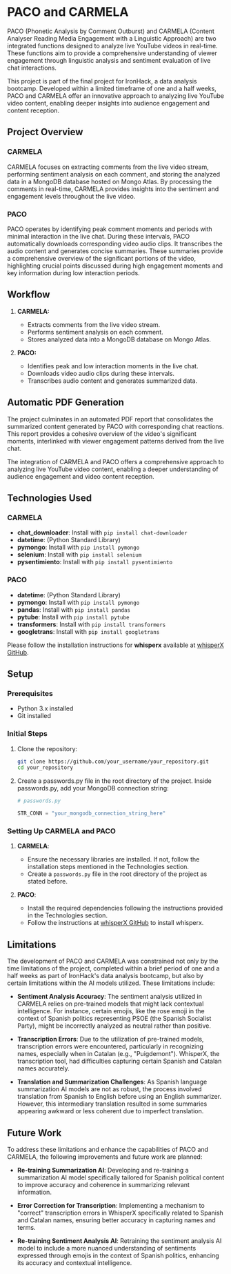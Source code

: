 # PACO and CARMELA

PACO (Phonetic Analysis by Comment Outburst) and CARMELA (Content Analyser Reading Media Engagement with a Linguistic Approach) are two integrated functions designed to analyze live YouTube videos in real-time. These functions aim to provide a comprehensive understanding of viewer engagement through linguistic analysis and sentiment evaluation of live chat interactions.

This project is part of the final project for IronHack, a data analysis bootcamp. Developed within a limited timeframe of one and a half weeks, PACO and CARMELA offer an innovative approach to analyzing live YouTube video content, enabling deeper insights into audience engagement and content reception.

## Project Overview

### CARMELA
CARMELA focuses on extracting comments from the live video stream, performing sentiment analysis on each comment, and storing the analyzed data in a MongoDB database hosted on Mongo Atlas. By processing the comments in real-time, CARMELA provides insights into the sentiment and engagement levels throughout the live video.

### PACO
PACO operates by identifying peak comment moments and periods with minimal interaction in the live chat. During these intervals, PACO automatically downloads corresponding video audio clips. It transcribes the audio content and generates concise summaries. These summaries provide a comprehensive overview of the significant portions of the video, highlighting crucial points discussed during high engagement moments and key information during low interaction periods.

## Workflow


1. **CARMELA:**
   - Extracts comments from the live video stream.
   - Performs sentiment analysis on each comment.
   - Stores analyzed data into a MongoDB database on Mongo Atlas.

2. **PACO:**
   - Identifies peak and low interaction moments in the live chat.
   - Downloads video audio clips during these intervals.
   - Transcribes audio content and generates summarized data.

## Automatic PDF Generation

The project culminates in an automated PDF report that consolidates the summarized content generated by PACO with corresponding chat reactions. This report provides a cohesive overview of the video's significant moments, interlinked with viewer engagement patterns derived from the live chat.

The integration of CARMELA and PACO offers a comprehensive approach to analyzing live YouTube video content, enabling a deeper understanding of audience engagement and video content reception.

## Technologies Used

### CARMELA
- **chat_downloader**: Install with `pip install chat-downloader`
- **datetime**: (Python Standard Library)
- **pymongo**: Install with `pip install pymongo`
- **selenium**: Install with `pip install selenium`
- **pysentimiento**: Install with `pip install pysentimiento`

### PACO
- **datetime**: (Python Standard Library)
- **pymongo**: Install with `pip install pymongo`
- **pandas**: Install with `pip install pandas`
- **pytube**: Install with `pip install pytube`
- **transformers**: Install with `pip install transformers`
- **googletrans**: Install with `pip install googletrans`

Please follow the installation instructions for **whisperx** available at [whisperX GitHub](https://github.com/m-bain/whisperX).

## Setup

### Prerequisites
- Python 3.x installed
- Git installed

### Initial Steps
1. Clone the repository:
   ```bash
   git clone https://github.com/your_username/your_repository.git
   cd your_repository
1. Create a passwords.py file in the root directory of the project. Inside passwords.py, add your MongoDB connection string:
    ```python
    # passwords.py

    STR_CONN = "your_mongodb_connection_string_here"

    ```

### Setting Up CARMELA and PACO

1. **CARMELA**:
   - Ensure the necessary libraries are installed. If not, follow the installation steps mentioned in the Technologies section.
   - Create a `passwords.py` file in the root directory of the project as stated before.

2. **PACO**:
   - Install the required dependencies following the instructions provided in the Technologies section.
   - Follow the instructions at [whisperX GitHub](https://github.com/m-bain/whisperX) to install whisperx.

## Limitations

The development of PACO and CARMELA was constrained not only by the time limitations of the project, completed within a brief period of one and a half weeks as part of IronHack's data analysis bootcamp, but also by certain limitations within the AI models utilized. These limitations include:

- **Sentiment Analysis Accuracy**: The sentiment analysis utilized in CARMELA relies on pre-trained models that might lack contextual intelligence. For instance, certain emojis, like the rose emoji in the context of Spanish politics representing PSOE (the Spanish Socialist Party), might be incorrectly analyzed as neutral rather than positive.

- **Transcription Errors**: Due to the utilization of pre-trained models, transcription errors were encountered, particularly in recognizing names, especially when in Catalan (e.g., "Puigdemont"). WhisperX, the transcription tool, had difficulties capturing certain Spanish and Catalan names accurately.

- **Translation and Summarization Challenges**: As Spanish language summarization AI models are not as robust, the process involved translation from Spanish to English before using an English summarizer. However, this intermediary translation resulted in some summaries appearing awkward or less coherent due to imperfect translation.

## Future Work

To address these limitations and enhance the capabilities of PACO and CARMELA, the following improvements and future work are planned:

- **Re-training Summarization AI**: Developing and re-training a summarization AI model specifically tailored for Spanish political content to improve accuracy and coherence in summarizing relevant information.

- **Error Correction for Transcription**: Implementing a mechanism to "correct" transcription errors in WhisperX specifically related to Spanish and Catalan names, ensuring better accuracy in capturing names and terms.

- **Re-training Sentiment Analysis AI**: Retraining the sentiment analysis AI model to include a more nuanced understanding of sentiments expressed through emojis in the context of Spanish politics, enhancing its accuracy and contextual intelligence.

